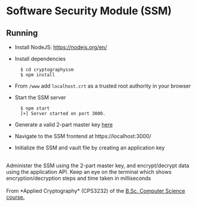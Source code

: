 # **Software Security Module (SSM)**

## Running
- Install NodeJS: https://nodejs.org/en/
- Install dependencies <br>

        $ cd cryptographyssm
        $ npm install
- From `/www` add `localhost.crt` as a trusted root authority in your browser    

- Start the SSM server <br>
        
        $ npm start
        [+] Server started on port 3000.
- Generate a valid 2-part master key <a href='https://www.browserling.com/tools/random-hex'>here</a>
- Navigate to the SSM frontend at https://localhost:3000/
- Initialize the SSM and vault file by creating an application key

<br>
Administer the SSM using the 2-part master key, and encrypt/decrypt data using the application API. Keep an eye on the terminal which shows encryption/decryption steps and time taken in milliseconds

<br>
<br>
From *Applied Cryptography* (CPS3232) of the <a href='https://www.um.edu.mt/courses/overview/UBSCHICGCFT-2020-1-O'>B.Sc. Computer Science course.</a>

